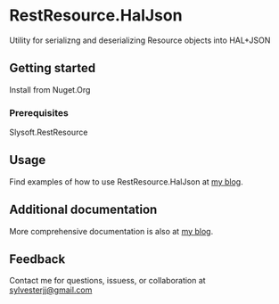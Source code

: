 ﻿# RestResource.HalJson

Utility for serializng and deserializing Resource objects into HAL+JSON

## Getting started

Install from Nuget.Org

### Prerequisites

Slysoft.RestResource

## Usage

Find examples of how to use RestResource.HalJson at [my blog](https://sly-soft.com/rest-resource-quick-start/).

## Additional documentation

More comprehensive documentation is also at [my blog](https://sly-soft.com/rest-resource/).

## Feedback

Contact me for questions, issuess, or collaboration at <sylvesterjj@gmail.com>
